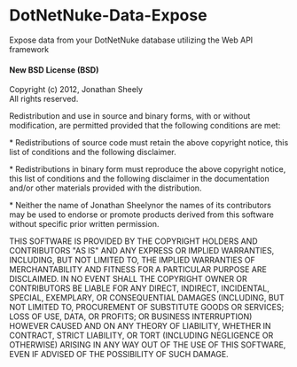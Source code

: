 DotNetNuke-Data-Expose
======================

Expose data from your DotNetNuke database utilizing the Web API framework

<h4>New BSD License (BSD)</h4>
<p id="license_text">Copyright (c) 2012, Jonathan Sheely<br>All rights reserved.</p>
<p>Redistribution and use in source and binary forms, with or without modification, are permitted provided that the following conditions are met:</p>
<p>* Redistributions of source code must retain the above copyright notice, this list of conditions and the following disclaimer.</p>
<p>* Redistributions in binary form must reproduce the above copyright notice, this list of conditions and the following disclaimer in the documentation and/or other materials provided with the distribution.</p>
<p>* Neither the name of Jonathan Sheelynor the names of its contributors may be used to endorse or promote products derived from this software without specific prior written permission.</p>
<p>THIS SOFTWARE IS PROVIDED BY THE COPYRIGHT HOLDERS AND CONTRIBUTORS "AS IS" AND ANY EXPRESS OR IMPLIED WARRANTIES, INCLUDING, BUT NOT LIMITED TO, THE IMPLIED WARRANTIES OF MERCHANTABILITY AND FITNESS FOR A PARTICULAR PURPOSE ARE DISCLAIMED. IN NO EVENT SHALL THE COPYRIGHT OWNER OR CONTRIBUTORS BE LIABLE FOR ANY DIRECT, INDIRECT, INCIDENTAL, SPECIAL, EXEMPLARY, OR CONSEQUENTIAL DAMAGES (INCLUDING, BUT NOT LIMITED TO, PROCUREMENT OF SUBSTITUTE GOODS OR SERVICES; LOSS OF USE, DATA, OR PROFITS; OR BUSINESS INTERRUPTION) HOWEVER CAUSED AND ON ANY THEORY OF LIABILITY, WHETHER IN CONTRACT, STRICT LIABILITY, OR TORT (INCLUDING NEGLIGENCE OR OTHERWISE) ARISING IN ANY WAY OUT OF THE USE OF THIS SOFTWARE, EVEN IF ADVISED OF THE POSSIBILITY OF SUCH DAMAGE.</p>
